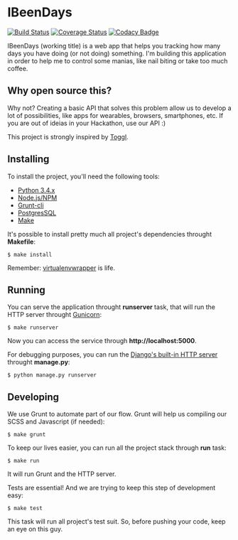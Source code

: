 IBeenDays
=========

[![Build Status](https://travis-ci.org/kplaube/ibeendays.svg?branch=master)](https://travis-ci.org/kplaube/ibeendays)
[![Coverage Status](https://coveralls.io/repos/kplaube/ibeendays/badge.svg?branch=master)](https://coveralls.io/r/kplaube/ibeendays?branch=master)
[![Codacy Badge](https://www.codacy.com/project/badge/2b64d335362d40198fa6be5f9a6c01ba)](https://www.codacy.com/app/kplaube/ibeendays)

IBeenDays (working title) is a web app that helps you tracking how many days
you have doing (or not doing) something. I'm building this application in order
to help me to control some manias, like nail biting or take too much coffee.


Why open source this?
---------------------

Why not? Creating a basic API that solves this problem allow us to develop a
lot of possibilities, like apps for wearables, browsers, smartphones, etc. If
you are out of ideias in your Hackathon, use our API :)

This project is strongly inspired by [Toggl](http://toggl.com).


Installing
----------

To install the project, you'll need the following tools:

* [Python 3.4.x](https://www.python.org/downloads/)
* [Node.js/NPM](https://nodejs.org/download/)
* [Grunt-cli](http://gruntjs.com/getting-started)
* [PostgresSQL](http://www.postgresql.org/download/)
* [Make](http://en.wikipedia.org/wiki/Make_(software))

It's possible to install pretty much all project's dependencies throught **Makefile**:

    $ make install

Remember: [virtualenvwrapper](https://virtualenvwrapper.readthedocs.org/en/latest/) is life.


Running
-------

You can serve the application throught **runserver** task, that will run the HTTP server throught [Gunicorn](http://gunicorn.org/):

    $ make runserver

Now you can access the service through **http://localhost:5000**.

For debugging purposes, you can run the [Django's built-in HTTP server](https://docs.djangoproject.com/en/1.7/ref/django-admin/#runserver-port-or-address-port) throught **manage.py**:

    $ python manage.py runserver


Developing
----------

We use Grunt to automate part of our flow. Grunt will help us compiling our SCSS and Javascript
(if needed):

    $ make grunt

To keep our lives easier, you can run all the project stack through **run** task:

    $ make run

It will run Grunt and the HTTP server.

Tests are essential! And we are trying to keep this step of development easy:

    $ make test

This task will run all project's test suit. So, before pushing your code, keep an eye on this guy.

